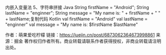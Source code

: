 
内嵌入变量法
5、字符串拼接
Java
String firstName = "Android";
String lastName = "enginner";
String message = "My name is: " + firstName + " " + lastName;复制代码
Kotlin
val firstName = "Android"
val lastName = "enginner"
val message = "My name is: $firstName $lastName"

作者：萌果爱吃柠檬
链接：https://juejin.cn/post/6873062364673998861
来源：掘金
著作权归作者所有。商业转载请联系作者获得授权，非商业转载请注明出处。

